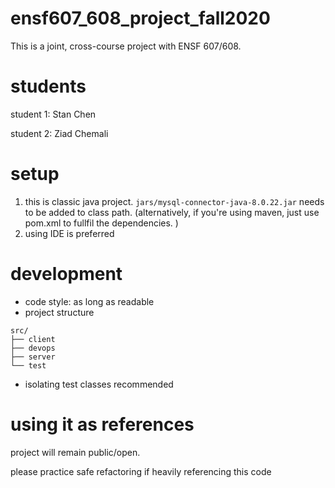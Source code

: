 # ensf607_608_project_fall2020
This is a joint, cross-course project with ENSF 607/608. 




# students

student 1: Stan Chen

student 2: Ziad Chemali



# setup

1. this is classic java project. `jars/mysql-connector-java-8.0.22.jar` needs to be added to class path. (alternatively, if you're using maven, just use pom.xml to fullfil the dependencies. ) 
2. using IDE is preferred



   

# development

- code style: as long as readable
- project structure

```
src/
├── client
├── devops
├── server
└── test
```

- isolating test classes recommended

# using it as references

project will remain public/open. 



please practice safe refactoring if heavily referencing this code

